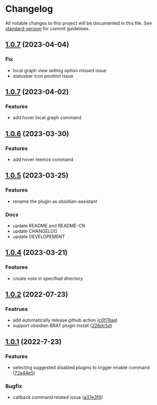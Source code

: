 # Changelog

All notable changes to this project will be documented in this file. See [standard-version](https://github.com/conventional-changelog/standard-version) for commit guidelines.

## [1.0.7](https://github.com/edonyzpc/obsidian-plugins-mng/compare/1.0.7...1.0.8) (2023-04-04)

### Fix
- local graph view setting option missed issue
- statusbar icon position issue

## [1.0.7](https://github.com/edonyzpc/obsidian-plugins-mng/compare/1.0.6...1.0.7) (2023-04-02)

### Features
- add hover local graph command

## [1.0.6](https://github.com/edonyzpc/obsidian-plugins-mng/compare/1.0.5...1.0.6) (2023-03-30)

### Features
- add hover memos command

## [1.0.5](https://github.com/edonyzpc/obsidian-plugins-mng/compare/1.0.4...1.0.5) (2023-03-25)

### Features
- rename the plugin as obsidian-assistant

### Docs
- update README and README-CN
- update CHANGELOG
- update DEVELOPEMENT

## [1.0.4](https://github.com/edonyzpc/obsidian-plugins-mng/compare/1.0.2...1.0.4) (2023-03-21)

### Features
- create note in specified directory

## [1.0.2](https://github.com/edonyzpc/obsidian-plugins-mng/compare/v0.0.1...v0.0.2) (2022-07-23)

### Featrues

- add automatically release github action ([c0f78ae](https://github.com/edonyzpc/obsidian-plugins-mng/commit/c0f78ae))
- support obsidian BRAT plugin install ([228dc5d](https://github.com/edonyzpc/obsidian-plugins-mng/commit/228dc5d))

## [1.0.1](https://github.com/edonyzpc/obsidian-plugins-mng/commit/c0f78aeae3571eda678d6fcc8ccbbae84736c7c9) (2022-7-23)

### Features

- selecting suggested disabled plugins to trigger enable command ([72a44e5](https://github.com/edonyzpc/obsidian-plugins-mng/commit/72a44e5))

### Bugfix

- callback command related issue ([a37e3f6](https://github.com/edonyzpc/obsidian-plugins-mng/commit/a37e3f6))
